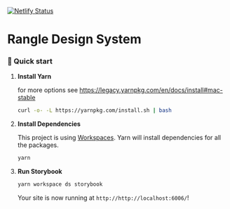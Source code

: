 [![Netlify Status](https://api.netlify.com/api/v1/badges/c05b0d40-0360-436e-9985-7d1ba3f9332c/deploy-status)](https://app.netlify.com/sites/rangle-ds/deploys)

# Rangle Design System

### 🚀 Quick start

1.  **Install Yarn**

    for more options see https://legacy.yarnpkg.com/en/docs/install#mac-stable

    ```sh
    curl -o- -L https://yarnpkg.com/install.sh | bash
    ```

1.  **Install Dependencies**

    This project is using [Workspaces](https://legacy.yarnpkg.com/en/docs/workspaces). Yarn will install dependencies for all the packages.

    ```sh
    yarn
    ```

1.  **Run Storybook**

    ```sh
    yarn workspace ds storybook
    ```

    Your site is now running at `http://http://localhost:6006/`!